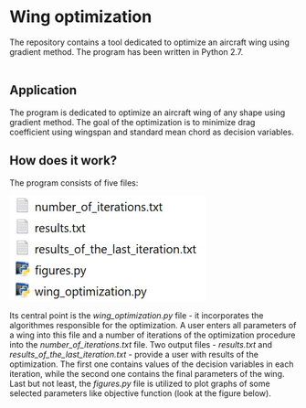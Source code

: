 # Wing optimization
The repository contains a tool dedicated to optimize an aircraft wing using gradient method. The program has been written in Python 2.7.
<br><br>

## Application
The program is dedicated to optimize an aircraft wing of any shape using gradient method. The goal of the optimization is to minimize drag coefficient using wingspan and standard mean chord as decision variables.

## How does it work?
The program consists of five files:

![Figure 1](https://github.com/MyProjectsMK/Wing_optimization/blob/master/README_figure1.jpg)

Its central point is the *wing_optimization.py* file - it incorporates the algorithmes responsible for the optimization. A user enters all parameters of a wing into this file and a number of iterations of the optimization procedure into the *number_of_iterations.txt* file. Two output files - *results.txt* and *results_of_the_last_iteration.txt* - provide a user with results of the optimization. The first one contains values of the decision variables in each iteration, while the second one contains the final parameters of the wing. Last but not least, the *figures.py* file is utilized to plot graphs of some selected parameters like objective function (look at the figure below).
